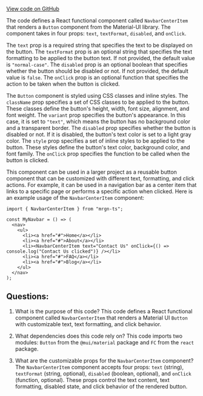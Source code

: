 [View code on GitHub](https://github.com/mrgnlabs/mrgn-ts/apps/marginfi-landing-page/src/components/Footer/NavbarCenterItem.tsx)

The code defines a React functional component called `NavbarCenterItem` that renders a `Button` component from the Material-UI library. The component takes in four props: `text`, `textFormat`, `disabled`, and `onClick`. 

The `text` prop is a required string that specifies the text to be displayed on the button. The `textFormat` prop is an optional string that specifies the text formatting to be applied to the button text. If not provided, the default value is `"normal-case"`. The `disabled` prop is an optional boolean that specifies whether the button should be disabled or not. If not provided, the default value is `false`. The `onClick` prop is an optional function that specifies the action to be taken when the button is clicked.

The `Button` component is styled using CSS classes and inline styles. The `className` prop specifies a set of CSS classes to be applied to the button. These classes define the button's height, width, font size, alignment, and font weight. The `variant` prop specifies the button's appearance. In this case, it is set to `"text"`, which means the button has no background color and a transparent border. The `disabled` prop specifies whether the button is disabled or not. If it is disabled, the button's text color is set to a light gray color. The `style` prop specifies a set of inline styles to be applied to the button. These styles define the button's text color, background color, and font family. The `onClick` prop specifies the function to be called when the button is clicked.

This component can be used in a larger project as a reusable button component that can be customized with different text, formatting, and click actions. For example, it can be used in a navigation bar as a center item that links to a specific page or performs a specific action when clicked. Here is an example usage of the `NavbarCenterItem` component:

```
import { NavbarCenterItem } from "mrgn-ts";

const MyNavbar = () => (
  <nav>
    <ul>
      <li><a href="#">Home</a></li>
      <li><a href="#">About</a></li>
      <li><NavbarCenterItem text="Contact Us" onClick={() => console.log("Contact Us clicked")} /></li>
      <li><a href="#">FAQ</a></li>
      <li><a href="#">Blog</a></li>
    </ul>
  </nav>
);
```
## Questions: 
 1. What is the purpose of this code?
   This code defines a React functional component called `NavbarCenterItem` that renders a Material UI `Button` with customizable text, text formatting, and click behavior.

2. What dependencies does this code rely on?
   This code imports two modules: `Button` from the `@mui/material` package and `FC` from the `react` package.

3. What are the customizable props for the `NavbarCenterItem` component?
   The `NavbarCenterItem` component accepts four props: `text` (string), `textFormat` (string, optional), `disabled` (boolean, optional), and `onClick` (function, optional). These props control the text content, text formatting, disabled state, and click behavior of the rendered button.